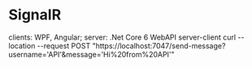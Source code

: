 # SignalR
clients: WPF, Angular;
server: .Net Core 6 WebAPI
server-client
curl --location --request POST "https://localhost:7047/send-message?username='API'&message='Hi%20from%20API'"
